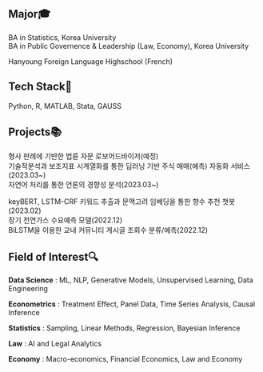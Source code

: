 ## Major🎓

BA in Statistics, Korea University
<br>
BA in Public Governence & Leadership (Law, Economy), Korea University

Hanyoung Foreign Language Highschool (French)


## Tech Stack🔧

Python, R, MATLAB, Stata, GAUSS

## Projects📚

형사 판례에 기반한 법륜 자문 로보어드바이저(예정)
<br>
기술적분석과 보조지표 시계열화를 통한 딥러닝 기반 주식 매매(예측) 자동화 서비스(2023.03~)
<br>
자연어 처리를 통한 언론의 경향성 분석(2023.03~)


keyBERT, LSTM-CRF 키워드 추출과 문맥고려 임베딩을 통한 향수 추천 챗봇(2023.02)
<br>
장기 천연가스 수요예측 모델(2022.12)
<br>
BiLSTM을 이용한 교내 커뮤니티 게시글 조회수 분류/예측(2022.12)

## Field of Interest🔍

**Data Science** : ML, NLP, Generative Models, Unsupervised Learning, Data Engineering

**Econometrics** : Treatment Effect, Panel Data, Time Series Analysis, Causal Inference

**Statistics** : Sampling, Linear Methods, Regression, Bayesian Inference

**Law** : AI and Legal Analytics

**Economy** : Macro-economics, Financial Economics, Law and Economy

